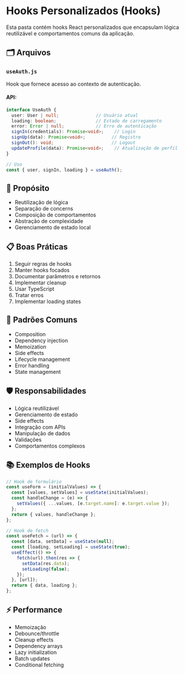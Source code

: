 # Hooks Personalizados (Hooks)

Esta pasta contém hooks React personalizados que encapsulam lógica reutilizável e comportamentos comuns da aplicação.

## 🗂 Arquivos

### `useAuth.js`
Hook que fornece acesso ao contexto de autenticação.

#### API:
```typescript
interface UseAuth {
  user: User | null;              // Usuário atual
  loading: boolean;               // Estado de carregamento
  error: Error | null;            // Erro de autenticação
  signIn(credentials): Promise<void>;    // Login
  signUp(data): Promise<void>;          // Registro
  signOut(): void;                      // Logout
  updateProfile(data): Promise<void>;    // Atualização de perfil
}

// Uso
const { user, signIn, loading } = useAuth();
```

## 🔧 Propósito
- Reutilização de lógica
- Separação de concerns
- Composição de comportamentos
- Abstração de complexidade
- Gerenciamento de estado local

## 📋 Boas Práticas
1. Seguir regras de hooks
2. Manter hooks focados
3. Documentar parâmetros e retornos
4. Implementar cleanup
5. Usar TypeScript
6. Tratar erros
7. Implementar loading states

## 🔄 Padrões Comuns
- Composition
- Dependency injection
- Memoization
- Side effects
- Lifecycle management
- Error handling
- State management

## 🛡️ Responsabilidades
- Lógica reutilizável
- Gerenciamento de estado
- Side effects
- Integração com APIs
- Manipulação de dados
- Validações
- Comportamentos complexos

## 📚 Exemplos de Hooks
```typescript
// Hook de formulário
const useForm = (initialValues) => {
  const [values, setValues] = useState(initialValues);
  const handleChange = (e) => {
    setValues({ ...values, [e.target.name]: e.target.value });
  };
  return { values, handleChange };
};

// Hook de fetch
const useFetch = (url) => {
  const [data, setData] = useState(null);
  const [loading, setLoading] = useState(true);
  useEffect(() => {
    fetch(url).then(res => {
      setData(res.data);
      setLoading(false);
    });
  }, [url]);
  return { data, loading };
};
```

## ⚡ Performance
- Memoização
- Debounce/throttle
- Cleanup effects
- Dependency arrays
- Lazy initialization
- Batch updates
- Conditional fetching 